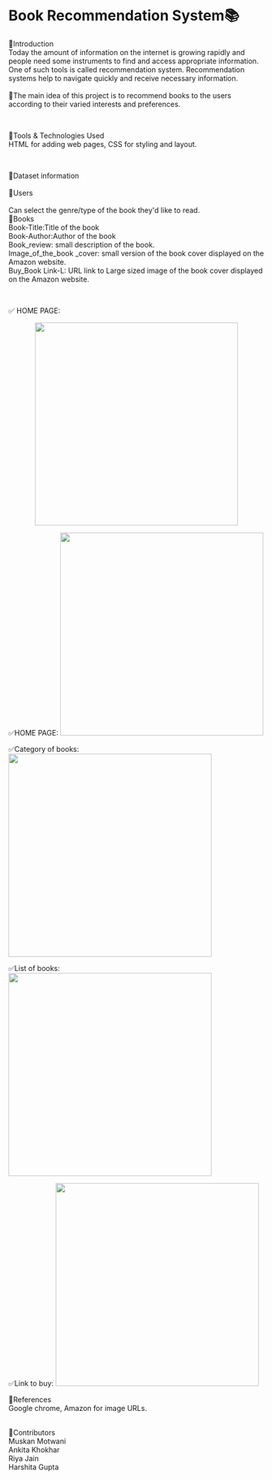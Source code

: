 # Book Recommendation System📚 <br /> 
🔲Introduction    <br />
   Today the amount of information on the internet is growing rapidly and people need some instruments to find and access appropriate information. One of such tools is    called recommendation system. Recommendation systems help to navigate quickly and receive necessary information. <br />                        
📌The main idea of this project is to recommend books to the users according to their varied interests and preferences.             

<br />


🔲Tools & Technologies Used <br />
  HTML for adding web pages, CSS for styling and layout.

<br />
                                                                                                                                                                       
                                                                                                                                                                       
🔲Dataset information  <br />                                                                                                                                     
   📌Users <br />                                                                                                                                               
    Can select the genre/type of the book they'd like to read. <br />
  📌Books<br>
    Book-Title:Title of the book<br>
    Book-Author:Author of the book<br>
    Book_review: small description of the book.<br>
    Image_of_the_book _cover: small version of the book cover displayed on the Amazon website.<br>
    Buy_Book Link-L: URL link to Large sized image of the book cover displayed on the Amazon website.

 <br /> 
 
  ✅ HOME PAGE: 
 <p align="center">
<img src="https://user-images.githubusercontent.com/116656940/211190148-0fdf3763-4c29-474b-b4a2-bd5bbb46d3c1.jpeg" height="400">

 
   ✅HOME PAGE:
<img src="https://user-images.githubusercontent.com/116656940/211190204-b8c325e2-f46e-490a-97c2-66eeec75a21b.jpeg" height="400">
 
   
  ✅Category of books:
<img src="https://user-images.githubusercontent.com/116656940/211190319-545b15dc-f336-4677-9664-1a7589f01ed5.jpeg" height="400">

   
  ✅List of books:
<img src="https://user-images.githubusercontent.com/116656940/211190466-0d385138-69c3-4a99-8b51-6584692ce6cd.jpeg" height="400">
 
 
   ✅Link to buy:
<img src="https://user-images.githubusercontent.com/116656940/211190475-62db8eba-7393-48eb-bc9e-6bea3df10356.jpeg" height="400">

 </p>


🔲References    <br />
  Google chrome, Amazon for image URLs.


<br />                                                                                                                                                                           
🔲Contributors<br>
  Muskan Motwani   <br />
  Ankita Khokhar   <br />
  Riya Jain       <br />
  Harshita Gupta      <br />








